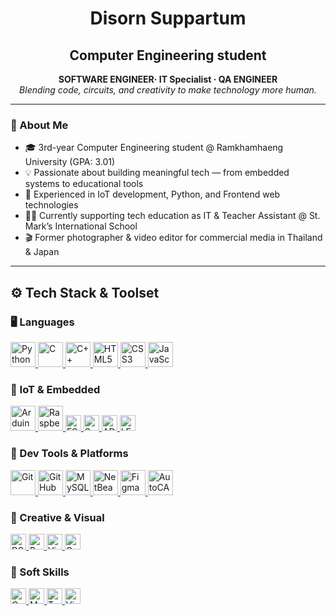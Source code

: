 <h1 align="center">Disorn Suppartum</h1>
<h2 align="center">Computer Engineering student</h2>
<p align="center">
  <strong>SOFTWARE ENGINEER· IT Specialist · QA ENGINEER</strong><br>
  <em>Blending code, circuits, and creativity to make technology more human.</em>
</p>

---

### 👤 About Me
- 🎓 3rd-year Computer Engineering student @ Ramkhamhaeng University (GPA: 3.01)
- 💡 Passionate about building meaningful tech — from embedded systems to educational tools
- 🔧 Experienced in IoT development, Python, and Frontend web technologies
- 👨‍🏫 Currently supporting tech education as IT & Teacher Assistant @ St. Mark’s International School
- 🎬 Former photographer & video editor for commercial media in Thailand & Japan

---

<h2>⚙️ Tech Stack & Toolset</h2>

<!-- 🖥️ Languages -->
<h3>🖥️ Languages</h3>
<p align="left">
  <a href="https://www.python.org/" target="_blank">
    <img src="https://cdn.jsdelivr.net/gh/devicons/devicon/icons/python/python-original.svg" height="40" alt="Python"/>
  </a>
  <a href="https://devdocs.io/c/" target="_blank">
    <img src="https://cdn.jsdelivr.net/gh/devicons/devicon/icons/c/c-original.svg" height="40" alt="C"/>
  </a>
  <a href="https://isocpp.org/" target="_blank">
    <img src="https://cdn.jsdelivr.net/gh/devicons/devicon/icons/cplusplus/cplusplus-original.svg" height="40" alt="C++"/>
  </a>
  <a href="https://developer.mozilla.org/en-US/docs/Web/HTML" target="_blank">
    <img src="https://cdn.jsdelivr.net/gh/devicons/devicon/icons/html5/html5-original.svg" height="40" alt="HTML5"/>
  </a>
  <a href="https://developer.mozilla.org/en-US/docs/Web/CSS" target="_blank">
    <img src="https://cdn.jsdelivr.net/gh/devicons/devicon/icons/css3/css3-original.svg" height="40" alt="CSS3"/>
  </a>
  <a href="https://developer.mozilla.org/en-US/docs/Web/JavaScript" target="_blank">
    <img src="https://cdn.jsdelivr.net/gh/devicons/devicon/icons/javascript/javascript-original.svg" height="40" alt="JavaScript"/>
  </a>
</p>

<!-- 🔌 IoT & Embedded -->
<h3>🔌 IoT & Embedded</h3>
<p align="left">
  <a href="https://www.arduino.cc/" target="_blank">
    <img src="https://cdn.jsdelivr.net/gh/devicons/devicon/icons/arduino/arduino-original.svg" height="40" alt="Arduino"/>
  </a>
  <a href="https://www.raspberrypi.com/" target="_blank">
    <img src="https://cdn.jsdelivr.net/gh/devicons/devicon/icons/raspberrypi/raspberrypi-original.svg" height="40" alt="Raspberry Pi"/>
  </a>
  <a href="https://esphome.io/devices/nodemcuv2.html" target="_blank">
    <img src="https://img.shields.io/badge/ESP8266-000000?style=flat&logo=esphome&logoColor=white" height="25" alt="ESP8266"/>
  </a>
  <a href="https://www.electronicwings.com/nodemcu/ir-obstacle-sensor-interfacing-with-nodemcu" target="_blank">
    <img src="https://img.shields.io/badge/Sensors-5E97D0?style=flat&logo=simpleicons&logoColor=white" height="25" alt="Sensors"/>
  </a>
  <a href="https://www.ti.com/product/ADC0832" target="_blank">
    <img src="https://img.shields.io/badge/ADC0832-orange?style=flat" height="25" alt="ADC0832"/>
  </a>
  <a href="https://lastminuteengineers.com/8x8-led-dot-matrix-arduino-tutorial/" target="_blank">
    <img src="https://img.shields.io/badge/LED%20Matrix-gray?style=flat" height="25" alt="LED Matrix"/>
  </a>
</p>

<!-- 🧰 Dev Tools -->
<h3>🧰 Dev Tools & Platforms</h3>
<p align="left">
  <a href="https://git-scm.com/" target="_blank">
    <img src="https://cdn.jsdelivr.net/gh/devicons/devicon/icons/git/git-original.svg" height="40" alt="Git"/>
  </a>
  <a href="https://github.com/" target="_blank">
    <img src="https://cdn.jsdelivr.net/gh/devicons/devicon/icons/github/github-original.svg" height="40" alt="GitHub"/>
  </a>
  <a href="https://www.mysql.com/" target="_blank">
    <img src="https://cdn.jsdelivr.net/gh/devicons/devicon/icons/mysql/mysql-original.svg" height="40" alt="MySQL"/>
  </a>
  <a href="https://netbeans.apache.org/" target="_blank">
    <img src="https://cdn.jsdelivr.net/gh/devicons/devicon/icons/netbeans/netbeans-original.svg" height="40" alt="NetBeans"/>
  </a>
  <a href="https://figma.com/" target="_blank">
    <img src="https://cdn.jsdelivr.net/gh/devicons/devicon/icons/figma/figma-original.svg" height="40" alt="Figma"/>
  </a>
  <a href="https://www.autodesk.com/products/autocad/overview" target="_blank">
    <img src="https://upload.wikimedia.org/wikipedia/commons/3/3c/Autocad_logo.png" height="40" alt="AutoCAD"/>
  </a>
</p>

<!-- 🎨 Creative -->
<h3>🎨 Creative & Visual</h3>
<p align="left">
  <a href="https://www.adobe.com/products/premiere.html" target="_blank">
    <img src="https://img.shields.io/badge/DSLR-Photo-black?style=flat&logo=camera&logoColor=white" height="25" alt="DSLR"/>
  </a>
  <a href="https://www.adobe.com/products/premiere.html" target="_blank">
    <img src="https://img.shields.io/badge/Adobe%20Premiere%20Pro-9999FF?style=flat&logo=adobe-premiere-pro&logoColor=white" height="25" alt="Premiere"/>
  </a>
  <a href="https://www.adobe.com/creativecloud/video.html" target="_blank">
    <img src="https://img.shields.io/badge/Video%20Editing-FF5722?style=flat&logo=adobe&logoColor=white" height="25" alt="Video Editing"/>
  </a>
  <a href="https://www.adobe.com/creativecloud.html" target="_blank">
    <img src="https://img.shields.io/badge/Graphic%20Design-3F3F3F?style=flat&logo=adobe-creative-cloud&logoColor=white" height="25" alt="Graphic Design"/>
  </a>
</p>

<!-- 🧠 Soft Skills -->
<h3>🧠 Soft Skills</h3>
<p align="left">
  <a href="https://en.wikipedia.org/wiki/Communication" target="_blank">
    <img src="https://img.shields.io/badge/Communication-6A1B9A?style=flat&logo=telegram&logoColor=white" height="25" alt="Communication"/>
  </a>
  <a href="https://en.wikipedia.org/wiki/Mentorship" target="_blank">
    <img src="https://img.shields.io/badge/Mentorship-00796B?style=flat&logo=freelancer&logoColor=white" height="25" alt="Mentorship"/>
  </a>
  <a href="https://en.wikipedia.org/wiki/Teamwork" target="_blank">
    <img src="https://img.shields.io/badge/Teamwork-03A9F4?style=flat&logo=teams&logoColor=white" height="25" alt="Teamwork"/>
  </a>
  <a href="https://en.wikipedia.org/wiki/Visual_thinking" target="_blank">
    <img src="https://img.shields.io/badge/Visual%20Thinking-4CAF50?style=flat&logo=visual-studio-code&logoColor=white" height="25" alt="Visual Thinking"/>
  </a>
</p>


